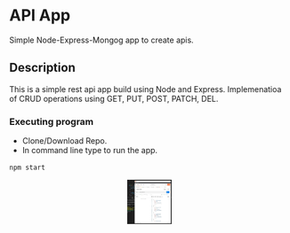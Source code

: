 # API App
Simple Node-Express-Mongog app to create apis. 

## Description
This is a simple rest api app build using Node and Express.
Implemenatioa of CRUD operations using GET, PUT, POST, PATCH, DEL.

### Executing program
* Clone/Download Repo.
* In command line type to run the app.
```sh
npm start
```
<p align="center">
  <a href="https://github.com/anand434/NodeJs-Express-App/README.md">
    <img src="img/img1.jpg" alt="Logo" width="80" height="80">
  </a>
</p>
